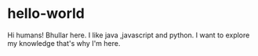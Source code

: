 # hello-world

Hi humans!
Bhullar here. I like java ,javascript and python. I want to explore my knowledge that's why I'm here.

